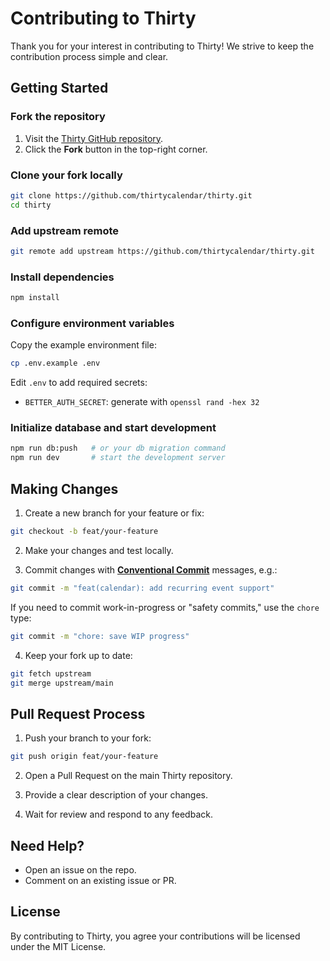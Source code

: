 # Contributing to Thirty

Thank you for your interest in contributing to Thirty! We strive to keep the contribution process simple and clear.

## Getting Started

### Fork the repository

1. Visit the [Thirty GitHub repository](https://github.com/thirtycalendar/thirty).
2. Click the **Fork** button in the top-right corner.

### Clone your fork locally

```bash
git clone https://github.com/thirtycalendar/thirty.git
cd thirty
```

### Add upstream remote

```bash
git remote add upstream https://github.com/thirtycalendar/thirty.git
```

### Install dependencies

```bash
npm install
```

### Configure environment variables

Copy the example environment file:

```bash
cp .env.example .env
```

Edit `.env` to add required secrets:

- `BETTER_AUTH_SECRET`: generate with `openssl rand -hex 32`

### Initialize database and start development

```bash
npm run db:push   # or your db migration command
npm run dev       # start the development server
```

## Making Changes

1. Create a new branch for your feature or fix:

```bash
git checkout -b feat/your-feature
```

2. Make your changes and test locally.

3. Commit changes with **[Conventional Commit](https://www.conventionalcommits.org/)** messages, e.g.:

```bash
git commit -m "feat(calendar): add recurring event support"
```

If you need to commit work-in-progress or "safety commits," use the `chore` type:

```bash
git commit -m "chore: save WIP progress"
```

4. Keep your fork up to date:

```bash
git fetch upstream
git merge upstream/main
```

## Pull Request Process

1. Push your branch to your fork:

```bash
git push origin feat/your-feature
```

2. Open a Pull Request on the main Thirty repository.

3. Provide a clear description of your changes.

4. Wait for review and respond to any feedback.

## Need Help?

- Open an issue on the repo.
- Comment on an existing issue or PR.

## License

By contributing to Thirty, you agree your contributions will be licensed under the MIT License.
